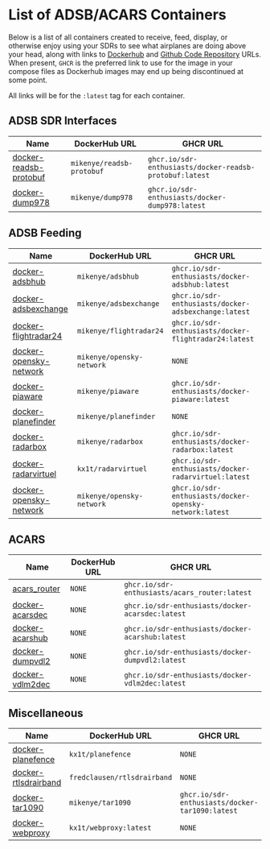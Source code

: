 # List of ADSB/ACARS Containers

Below is a list of all containers created to receive, feed, display, or otherwise enjoy using your SDRs to see what airplanes are doing above your head, along with links to [Dockerhub](https://dockerhub.com) and [Github Code Repository](https://github.com) URLs. When present, `GHCR` is the preferred link to use for the image in your compose files as Dockerhub images may end up being discontinued at some point.

All links will be for the `:latest` tag for each container.

## ADSB SDR Interfaces

| Name | DockerHub URL | GHCR URL |
| ----------------- | ------------------------------ | ------------------------ |
| [docker-readsb-protobuf](https://github.com/sdr-enthusiasts/docker-readsb-protobuf)| `mikenye/readsb-protobuf` | `ghcr.io/sdr-enthusiasts/docker-readsb-protobuf:latest` |  |
| [docker-dump978](https://github.com/sdr-enthusiasts/docker-dump978) | `mikenye/dump978` |`ghcr.io/sdr-enthusiasts/docker-dump978:latest` |

## ADSB Feeding

| Name | DockerHub URL | GHCR URL |
| ----------------- | ------------------------------ | ------------------------ |
| [docker-adsbhub](https://github.com/sdr-enthusiasts/docker-adsbhub) | `mikenye/adsbhub` | `ghcr.io/sdr-enthusiasts/docker-adsbhub:latest` |
| [docker-adsbexchange](https://github.com/sdr-enthusiasts/docker-adsbexchange) | `mikenye/adsbexchange` | `ghcr.io/sdr-enthusiasts/docker-adsbexchange:latest` |
| [docker-flightradar24](https://github.com/sdr-enthusiasts/docker-flightradar24) | `mikenye/flightradar24` | `ghcr.io/sdr-enthusiasts/docker-flightradar24:latest` |
| [docker-opensky-network](https://github.com/mikenye/docker-opensky-network) | `mikenye/opensky-network` | `NONE` |
| [docker-piaware](https://github.com/sdr-enthusiasts/docker-piaware) | `mikenye/piaware` | `ghcr.io/sdr-enthusiasts/docker-piaware:latest` |
| [docker-planefinder](https://github.com/mikenye/docker-planefinder) | `mikenye/planefinder` | `NONE` |
| [docker-radarbox](https://github.com/sdr-enthusiasts/docker-radarbox) | `mikenye/radarbox` | `ghcr.io/sdr-enthusiasts/docker-radarbox:latest` |
| [docker-radarvirtuel](https://github.com/sdr-enthusiasts/docker-radarvirtuel) | `kx1t/radarvirtuel` | `ghcr.io/sdr-enthusiasts/docker-radarvirtuel:latest` |
| [docker-opensky-network](https://github.com/sdr-enthusiasts/docker-opensky-network) | `mikenye/opensky-network` | `ghcr.io/sdr-enthusiasts/docker-opensky-network:latest` |

## ACARS

| Name | DockerHub URL | GHCR URL |
| ----------------- | ------------------------------ | ------------------------ |
[acars_router](https://github.com/sdr-enthusiasts/acars_router) | `NONE` | `ghcr.io/sdr-enthusiasts/acars_router:latest` |
[docker-acarsdec](https://github.com/sdr-enthusiasts/docker-acarsdec) | `NONE` | `ghcr.io/sdr-enthusiasts/docker-acarsdec:latest` |
[docker-acarshub](https://github.com/sdr-enthusiasts/docker-acarshub) | `NONE` | `ghcr.io/sdr-enthusiasts/docker-acarshub:latest` |
[docker-dumpvdl2](https://github.com/sdr-enthusiasts/docker-dumpvdl2) | `NONE` | `ghcr.io/sdr-enthusiasts/docker-dumpvdl2:latest` |
[docker-vdlm2dec](https://github.com/sdr-enthusiasts/docker-vdlm2dec) | `NONE` | `ghcr.io/sdr-enthusiasts/docker-vdlm2dec:latest` |

## Miscellaneous

| Name | DockerHub URL | GHCR URL |
| ----------------- | ------------------------------ | ------------------------ |
| [docker-planefence](https://github.com/kx1t/docker-planefence) | `kx1t/planefence` | `NONE` |
| [docker-rtlsdrairband](https://github.com/sdr-enthusiasts/docker-rtlsdrairband) | `fredclausen/rtlsdrairband` | `NONE` |
| [docker-tar1090](https://github.com/sdr-enthusiasts/docker-tar1090) | `mikenye/tar1090` | `ghcr.io/sdr-enthusiasts/docker-tar1090:latest` |
| [docker-webproxy](https://github.com/sdr-enthusiasts/docker-reversewebproxy) | `kx1t/webproxy:latest` | `NONE` |
